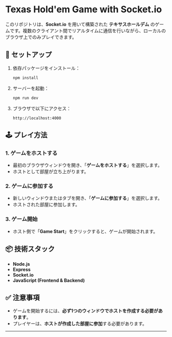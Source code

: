 # Texas Hold'em Game with Socket.io

このリポジトリは、**Socket.io** を用いて構築された **テキサスホールデム** のゲームです。複数のクライアント間でリアルタイムに通信を行いながら、ローカルのブラウザ上でのみプレイできます。

## 🔧 セットアップ
1. 依存パッケージをインストール：

   ```bash
   npm install
   ```

2. サーバーを起動：

   ```bash
   npm run dev
   ```

3. ブラウザで以下にアクセス：

   ```
   http://localhost:4000
   ```

## 🕹️ プレイ方法

### 1. ゲームをホストする

- 最初のブラウザウィンドウを開き、「**ゲームをホストする**」を選択します。
- ホストとして部屋が立ち上がります。

### 2. ゲームに参加する

- 新しいウィンドウまたはタブを開き、「**ゲームに参加する**」を選択します。
- ホストされた部屋に参加します。

### 3. ゲーム開始

- ホスト側で「**Game Start**」をクリックすると、ゲームが開始されます。

## 📦 技術スタック

- **Node.js**
- **Express**
- **Socket.io**
- **JavaScript (Frontend & Backend)**

## ✅ 注意事項

- ゲームを開始するには、**必ず1つのウィンドウでホストを作成する必要があります**。
- プレイヤーは、**ホストが作成した部屋に参加**する必要があります。

---
